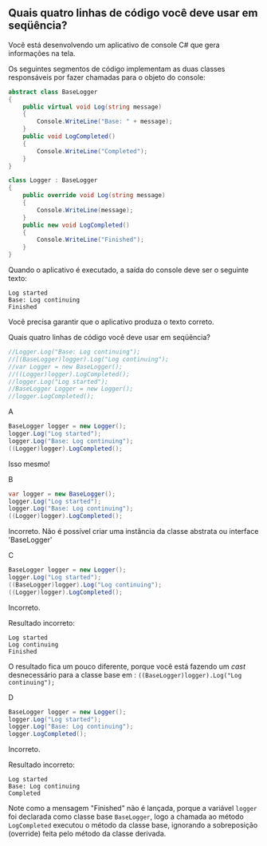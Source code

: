 ﻿## Quais quatro linhas de código você deve usar em seqüência?

Você está desenvolvendo um aplicativo de console C# que gera informações na tela.

Os seguintes segmentos de código implementam as duas classes responsáveis por fazer chamadas para o objeto do console:

```csharp
abstract class BaseLogger
{
    public virtual void Log(string message)
    {
        Console.WriteLine("Base: " + message);
    }
    public void LogCompleted()
    {
        Console.WriteLine("Completed");
    }
}

class Logger : BaseLogger
{
    public override void Log(string message)
    {
        Console.WriteLine(message);
    }
    public new void LogCompleted()
    {
        Console.WriteLine("Finished");
    }
}
```

Quando o aplicativo é executado, a saída do console deve ser o seguinte texto:

```
Log started
Base: Log continuing
Finished
```

Você precisa garantir que o aplicativo produza o texto correto.

Quais quatro linhas de código você deve usar em seqüência?

```csharp
//Logger.Log("Base: Log continuing");
//[(BaseLogger)logger).Log("Log continuing");
//var Logger = new BaseLogger();
//((Logger)logger).LogCompleted();
//logger.Log("Log started");
//BaseLogger Logger = new Logger();
//logger.LogCompleted();
```


A
```csharp
BaseLogger logger = new Logger();
logger.Log("Log started");
logger.Log("Base: Log continuing");
((Logger)logger).LogCompleted();
```
Isso mesmo!

B
```csharp
var logger = new BaseLogger();
logger.Log("Log started");
logger.Log("Base: Log continuing");
((Logger)logger).LogCompleted();
```
Incorreto. Não é possível criar uma instância da classe abstrata ou interface 'BaseLogger'

C
```csharp
BaseLogger logger = new Logger();
logger.Log("Log started");
((BaseLogger)logger).Log("Log continuing");
((Logger)logger).LogCompleted();
```

Incorreto.

Resultado incorreto:
```
Log started
Log continuing
Finished
```

O resultado fica um pouco diferente, 
porque você está fazendo um _cast_ desnecessário para a classe base em : `((BaseLogger)logger).Log("Log continuing");`



D
```csharp
BaseLogger logger = new Logger();
logger.Log("Log started");
logger.Log("Base: Log continuing");
logger.LogCompleted();
```

Incorreto.

Resultado incorreto:

```
Log started
Base: Log continuing
Completed
```

Note como a mensagem "Finished" não é lançada, porque a variável 
`logger` foi declarada como classe base `BaseLogger`, logo a chamada ao método `LogCompleted` executou
o método da classe base, ignorando a sobreposição (override) feita
pelo método da classe derivada.

